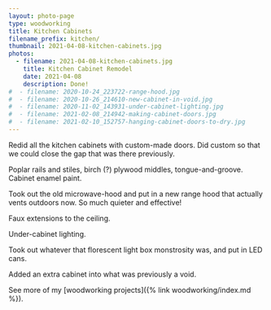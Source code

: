 ```yaml
---
layout: photo-page
type: woodworking
title: Kitchen Cabinets
filename_prefix: kitchen/
thumbnail: 2021-04-08-kitchen-cabinets.jpg
photos:
  - filename: 2021-04-08-kitchen-cabinets.jpg
    title: Kitchen Cabinet Remodel
    date: 2021-04-08
    description: Done!
#  - filename: 2020-10-24_223722-range-hood.jpg
#  - filename: 2020-10-26_214610-new-cabinet-in-void.jpg
#  - filename: 2020-11-02_143931-under-cabinet-lighting.jpg
#  - filename: 2021-02-08_214942-making-cabinet-doors.jpg
#  - filename: 2021-02-10_152757-hanging-cabinet-doors-to-dry.jpg
---
```




Redid all the kitchen cabinets with custom-made doors. Did custom so that we could close the gap that was there previously.

Poplar rails and stiles, birch (?) plywood middles, tongue-and-groove. Cabinet enamel paint.

Took out the old microwave-hood and put in a new range hood that actually vents outdoors now. So much quieter and effective!

Faux extensions to the ceiling.

Under-cabinet lighting.

Took out whatever that florescent light box monstrosity was, and put in LED cans.

Added an extra cabinet into what was previously a void.

See more of my [woodworking projects]({% link woodworking/index.md %}).

